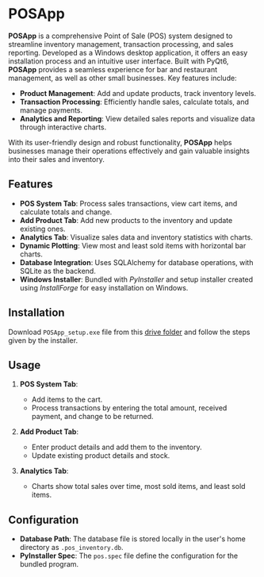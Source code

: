 # POSApp

**POSApp** is a comprehensive Point of Sale (POS) system designed to streamline inventory management, transaction processing, and sales reporting. Developed as a Windows desktop application, it offers an easy installation process and an intuitive user interface. Built with PyQt6, **POSApp** provides a seamless experience for bar and restaurant management, as well as other small businesses. Key features include:

- **Product Management**: Add and update products, track inventory levels.
- **Transaction Processing**: Efficiently handle sales, calculate totals, and manage payments.
- **Analytics and Reporting**: View detailed sales reports and visualize data through interactive charts.

With its user-friendly design and robust functionality, **POSApp** helps businesses manage their operations effectively and gain valuable insights into their sales and inventory.

## Features

- **POS System Tab**: Process sales transactions, view cart items, and calculate totals and change.
- **Add Product Tab**: Add new products to the inventory and update existing ones.
- **Analytics Tab**: Visualize sales data and inventory statistics with charts.
- **Dynamic Plotting**: View most and least sold items with horizontal bar charts.
- **Database Integration**: Uses SQLAlchemy for database operations, with SQLite as the backend.
- **Windows Installer**: Bundled with *PyInstaller* and setup installer created using *InstallForge* for easy installation on Windows.

## Installation

Download `POSApp_setup.exe` file from this [drive folder](https://drive.google.com/drive/folders/1DFYtDMS6kZp845ri0G5G6KCga50GiskE?usp=sharing) and follow the steps given by the installer.

## Usage

1. **POS System Tab**:
    - Add items to the cart.
    - Process transactions by entering the total amount, received payment, and change to be returned.

2. **Add Product Tab**:
    - Enter product details and add them to the inventory.
    - Update existing product details and stock.

3. **Analytics Tab**:
    - Charts show total sales over time, most sold items, and least sold items.

## Configuration

- **Database Path**: The database file is stored locally in the user's home directory as `.pos_inventory.db`.
- **PyInstaller Spec**: The `pos.spec` file define the configuration for the bundled program.
